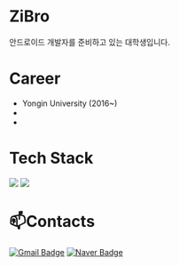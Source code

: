 # ZiBro
안드로이드 개발자를 준비하고 있는 대학생입니다.
# Career
  - Yongin University (2016~)
  - 
  - 

# Tech Stack
  <img src="https://img.shields.io/badge/Android-3DDC84?style=flat-square&logo=Android&logoColor=white"/>
  <img src="https://img.shields.io/badge/Java-FF5722?style=flat-square&logo=Java&logoColor=white"/>
  
# 📫Contacts
[![Gmail Badge](https://img.shields.io/badge/Gmail-d14836?style=flat-square&logo=Gmail&logoColor=white&link=mailto:jgh6272@gmail.com)](mailto:jgh6272@gmail.com)
[![Naver Badge](http://img.shields.io/badge/Naver-03C75A?style=flat-square&logo=Naver&logoColor=white&link=mailto:jgh6272@naver.com)](mailto:jgh6272@naver.com)

<!-- 아이콘 주석
- 🔭 I’m currently working on ...
- 🌱 I’m currently learning ...
- 👯 I’m looking to collaborate on ...
- 🤔 I’m looking for help with ...
- 💬 Ask me about ...
- 📫 How to reach me: ...
- 😄 Pronouns: ...
- ⚡ Fun fact: ...
-->
